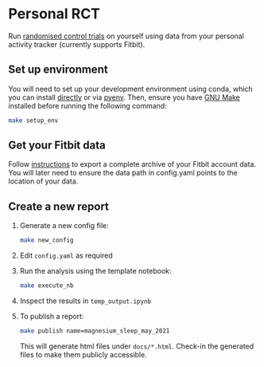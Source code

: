 # Personal RCT

Run [randomised control trials](https://en.wikipedia.org/wiki/Randomized_controlled_trial) on yourself using data from your personal activity tracker
(currently supports Fitbit).

## Set up environment
You will need to set up your development environment using conda, which you can install [directly](https://docs.conda.io/projects/conda/en/latest/user-guide/install/index.html) or via [pyenv](https://github.com/pyenv/pyenv). Then, ensure you have [GNU Make](https://www.gnu.org/software/make/) installed before running the following command:

```bash
make setup_env
```

## Get your Fitbit data

Follow [instructions](https://help.fitbit.com/articles/en_US/Help_article/1133.htm) to export a complete archive of your Fitbit account data. You will later need to ensure the data path in config.yaml points to the location of your data.

## Create a new report

1. Generate a new config file:

	```bash
	make new_config
	```
2. Edit `config.yaml` as required

3. Run the analysis using the template notebook:

	```bash
	make execute_nb
	```

4. Inspect the results in `temp_output.ipynb`

5. To publish a report:
	
	```bash
	make publish name=magnesium_sleep_may_2021
	```
	
	This will generate html files under `docs/*.html`. Check-in the generated files to make them publicly accessible.
